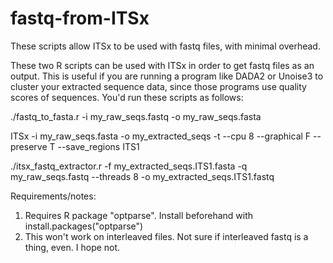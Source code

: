 # fastq-from-ITSx
These scripts allow ITSx to be used with fastq files, with minimal overhead.

These two R scripts can be used with ITSx in order to get fastq files as an output. This is useful if you are running a program like DADA2 or Unoise3 to cluster your extracted sequence data, since those programs use quality scores of sequences. You'd run these scripts as follows:

./fastq_to_fasta.r -i my_raw_seqs.fastq -o my_raw_seqs.fasta

ITSx -i my_raw_seqs.fasta -o my_extracted_seqs -t --cpu 8 --graphical F --preserve T --save_regions ITS1

./itsx_fastq_extractor.r -f my_extracted_seqs.ITS1.fasta -q my_raw_seqs.fastq --threads 8 -o my_extracted_seqs.ITS1.fastq

Requirements/notes:
1. Requires R package "optparse". Install beforehand with 
    install.packages("optparse")
2. This won't work on interleaved files. Not sure if interleaved fastq is a thing, even. I hope not.
